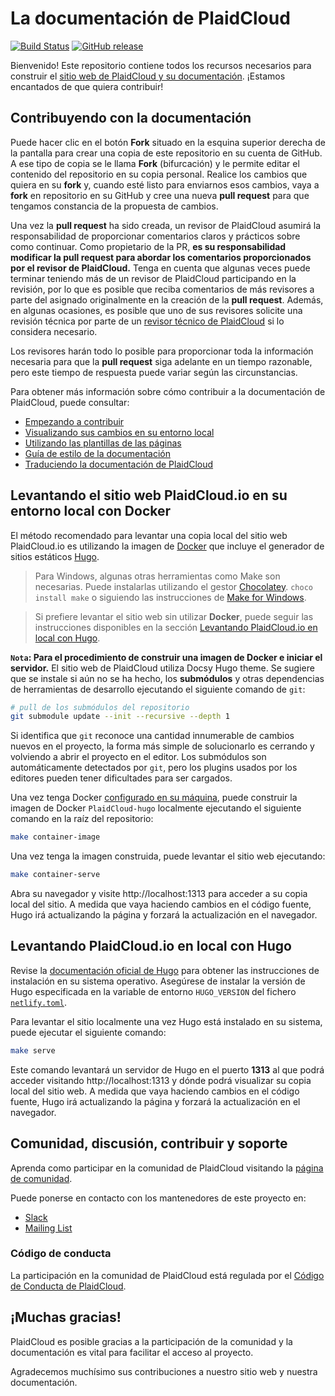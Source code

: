 # La documentación de PlaidCloud

[![Build Status](https://api.travis-ci.org/PlaidCloud/website.svg?branch=master)](https://travis-ci.org/PlaidCloud/website)
[![GitHub release](https://img.shields.io/github/release/PlaidCloud/website.svg)](https://github.com/PlaidCloud/website/releases/latest)

Bienvenido!
Este repositorio contiene todos los recursos necesarios para construir el [sitio web de PlaidCloud y su documentación](https://plaidcloud.com/). ¡Estamos encantados de que quiera contribuir!

## Contribuyendo con la documentación

Puede hacer clic en el botón **Fork** situado en la esquina superior derecha de la pantalla para crear una copia de este repositorio en su cuenta de GitHub. A ese tipo de copia se le llama **Fork** (bifurcación) y le permite editar el contenido del repositorio en su copia personal. Realice los cambios que quiera en su **fork** y, cuando esté listo para enviarnos esos cambios, vaya a **fork** en repositorio en su GitHub y cree una nueva **pull request** para que tengamos constancia de la propuesta de cambios.

Una vez la **pull request** ha sido creada, un revisor de PlaidCloud asumirá la responsabilidad de proporcionar comentarios claros y prácticos sobre como continuar. Como propietario de la PR, **es su responsabilidad modificar la pull request para abordar los comentarios proporcionados por el revisor de PlaidCloud.** Tenga en cuenta que algunas veces puede terminar teniendo más de un revisor de PlaidCloud participando en la revisión, por lo que es posible que reciba comentarios de más revisores a parte del asignado originalmente en la creación de la **pull request**. Además, en algunas ocasiones, es posible que uno de sus revisores solicite una revisión técnica por parte de un [revisor técnico de PlaidCloud](https://github.com/PlaidCloud/website/wiki/Tech-reviewers) si lo considera necesario.

Los revisores harán todo lo posible para proporcionar toda la información necesaria para que la **pull request** siga adelante en un tiempo razonable, pero este tiempo de respuesta puede variar según las circunstancias.

Para obtener más información sobre cómo contribuir a la documentación de PlaidCloud, puede consultar:

* [Empezando a contribuir](https://plaidcloud.com/docs/contribute/start/)
* [Visualizando sus cambios en su entorno local](https://plaidcloud.com/docs/contribute/intermediate#view-your-changes-locally)
* [Utilizando las plantillas de las páginas](https://plaidcloud.com/docs/contribute/style/page-content-types/)
* [Guía de estilo de la documentación](https://plaidcloud.com/docs/contribute/style/style-guide/)
* [Traduciendo la documentación de PlaidCloud](https://plaidcloud.com/docs/contribute/localization/)

## Levantando el sitio web PlaidCloud.io en su entorno local con Docker

El método recomendado para levantar una copia local del sitio web PlaidCloud.io es utilizando la imagen de [Docker](https://docker.com) que incluye el generador de sitios estáticos [Hugo](https://gohugo.io).

> Para Windows, algunas otras herramientas como Make son necesarias. Puede instalarlas utilizando el gestor [Chocolatey](https://chocolatey.org). `choco install make` o siguiendo las instrucciones de [Make for Windows](http://gnuwin32.sourceforge.net/packages/make.htm).

> Si prefiere levantar el sitio web sin utilizar **Docker**, puede seguir las instrucciones disponibles en la sección [Levantando PlaidCloud.io en local con Hugo](#levantando-PlaidCloudio-en-local-con-hugo).

**`Nota`: Para el procedimiento de construir una imagen de Docker e iniciar el servidor.**
El sitio web de PlaidCloud utiliza Docsy Hugo theme. Se sugiere que se instale si aún no se ha hecho, los **submódulos** y otras dependencias de herramientas de desarrollo ejecutando el siguiente comando de `git`:

```bash
# pull de los submódulos del repositorio
git submodule update --init --recursive --depth 1

```

Si identifica que `git` reconoce una cantidad innumerable de cambios nuevos en el proyecto, la forma más simple de solucionarlo es cerrando y volviendo a abrir el proyecto en el editor. Los submódulos son automáticamente detectados por `git`, pero los plugins usados por los editores pueden tener dificultades para ser cargados.

Una vez tenga Docker [configurado en su máquina](https://www.docker.com/get-started), puede construir la imagen de Docker `PlaidCloud-hugo` localmente ejecutando el siguiente comando en la raíz del repositorio:

```bash
make container-image
```

Una vez tenga la imagen construida, puede levantar el sitio web ejecutando:

```bash
make container-serve
```

Abra su navegador y visite http://localhost:1313 para acceder a su copia local del sitio. A medida que vaya haciendo cambios en el código fuente, Hugo irá actualizando la página y forzará la actualización en el navegador.

## Levantando PlaidCloud.io en local con Hugo

Revise la [documentación oficial de Hugo](https://gohugo.io/getting-started/installing/) para obtener las instrucciones de instalación en su sistema operativo. Asegúrese de instalar la versión de Hugo especificada en la variable de entorno  `HUGO_VERSION` del fichero [`netlify.toml`](netlify.toml#L9).

Para levantar el sitio localmente una vez Hugo está instalado en su sistema, puede ejecutar el siguiente comando:

```bash
make serve
```

Este comando levantará un servidor de Hugo en el puerto **1313** al que podrá acceder visitando http://localhost:1313 y dónde podrá visualizar su copia local del sitio web. A medida que vaya haciendo cambios en el código fuente, Hugo irá actualizando la página y forzará la actualización en el navegador.

## Comunidad, discusión, contribuir y soporte

Aprenda como participar en la comunidad de PlaidCloud visitando la [página de comunidad](http://PlaidCloud.io/community/).

Puede ponerse en contacto con los mantenedores de este proyecto en:

- [Slack](https://PlaidCloud.slack.com/messages/sig-docs)
- [Mailing List](https://groups.google.com/forum/#!forum/PlaidCloud-sig-docs)

### Código de conducta

La participación en la comunidad de PlaidCloud está regulada por el [Código de Conducta de PlaidCloud](code-of-conduct.md).

## ¡Muchas gracias!

PlaidCloud es posible gracias a la participación de la comunidad y la documentación es vital para facilitar el acceso al proyecto.

Agradecemos muchísimo sus contribuciones a nuestro sitio web y nuestra documentación.
